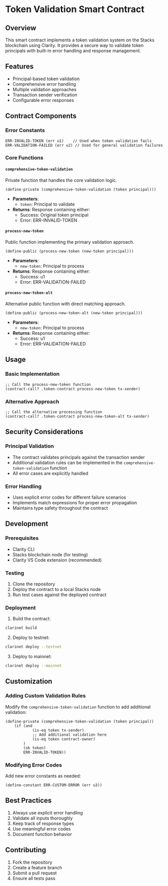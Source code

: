 # Token Validation Smart Contract

## Overview
This smart contract implements a token validation system on the Stacks blockchain using Clarity. It provides a secure way to validate token principals with built-in error handling and response management.

## Features
- Principal-based token validation
- Comprehensive error handling
- Multiple validation approaches
- Transaction sender verification
- Configurable error responses

## Contract Components

### Error Constants
```clarity
ERR-INVALID-TOKEN (err u1)    // Used when token validation fails
ERR-VALIDATION-FAILED (err u2) // Used for general validation failures
```

### Core Functions

#### `comprehensive-token-validation`
Private function that handles the core validation logic.
```clarity
(define-private (comprehensive-token-validation (token principal)))
```
- **Parameters**: 
  - `token`: Principal to validate
- **Returns**: Response containing either:
  - Success: Original token principal
  - Error: ERR-INVALID-TOKEN

#### `process-new-token`
Public function implementing the primary validation approach.
```clarity
(define-public (process-new-token (new-token principal)))
```
- **Parameters**:
  - `new-token`: Principal to process
- **Returns**: Response containing either:
  - Success: u1
  - Error: ERR-VALIDATION-FAILED

#### `process-new-token-alt`
Alternative public function with direct matching approach.
```clarity
(define-public (process-new-token-alt (new-token principal)))
```
- **Parameters**:
  - `new-token`: Principal to process
- **Returns**: Response containing either:
  - Success: u1
  - Error: ERR-VALIDATION-FAILED

## Usage

### Basic Implementation
```clarity
;; Call the process-new-token function
(contract-call? .token-contract process-new-token tx-sender)
```

### Alternative Approach
```clarity
;; Call the alternative processing function
(contract-call? .token-contract process-new-token-alt tx-sender)
```

## Security Considerations

### Principal Validation
- The contract validates principals against the transaction sender
- Additional validation rules can be implemented in the `comprehensive-token-validation` function
- All error cases are explicitly handled

### Error Handling
- Uses explicit error codes for different failure scenarios
- Implements match expressions for proper error propagation
- Maintains type safety throughout the contract

## Development

### Prerequisites
- Clarity CLI
- Stacks blockchain node (for testing)
- Clarity VS Code extension (recommended)

### Testing
1. Clone the repository
2. Deploy the contract to a local Stacks node
3. Run test cases against the deployed contract

### Deployment
1. Build the contract:
```bash
clarinet build
```

2. Deploy to testnet:
```bash
clarinet deploy --testnet
```

3. Deploy to mainnet:
```bash
clarinet deploy --mainnet
```

## Customization

### Adding Custom Validation Rules
Modify the `comprehensive-token-validation` function to add additional validation:

```clarity
(define-private (comprehensive-token-validation (token principal))
    (if (and
            (is-eq token tx-sender)
            ;; Add additional validation here
            (is-eq token contract-owner)
        )
        (ok token)
        ERR-INVALID-TOKEN))
```

### Modifying Error Codes
Add new error constants as needed:
```clarity
(define-constant ERR-CUSTOM-ERROR (err u3))
```

## Best Practices

1. Always use explicit error handling
2. Validate all inputs thoroughly
3. Keep track of response types
4. Use meaningful error codes
5. Document function behavior

## Contributing
1. Fork the repository
2. Create a feature branch
3. Submit a pull request
4. Ensure all tests pass

